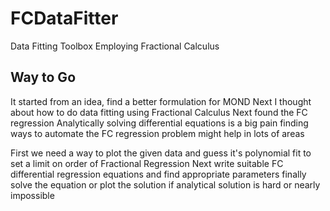# FCDataFitter
Data Fitting Toolbox Employing Fractional Calculus 

## Way to Go

It started from an idea, find a better formulation for MOND
Next I thought about how to do data fitting using Fractional Calculus
Next found the FC regression
Analytically solving differential equations is a big pain
finding ways to automate the FC regression problem might help in lots of areas

First we need a way to plot the given data and guess it's polynomial fit to set a limit on order of Fractional Regression
Next write suitable FC differential regression equations and find appropriate parameters
finally solve the equation or plot the solution if analytical solution is hard or nearly impossible
